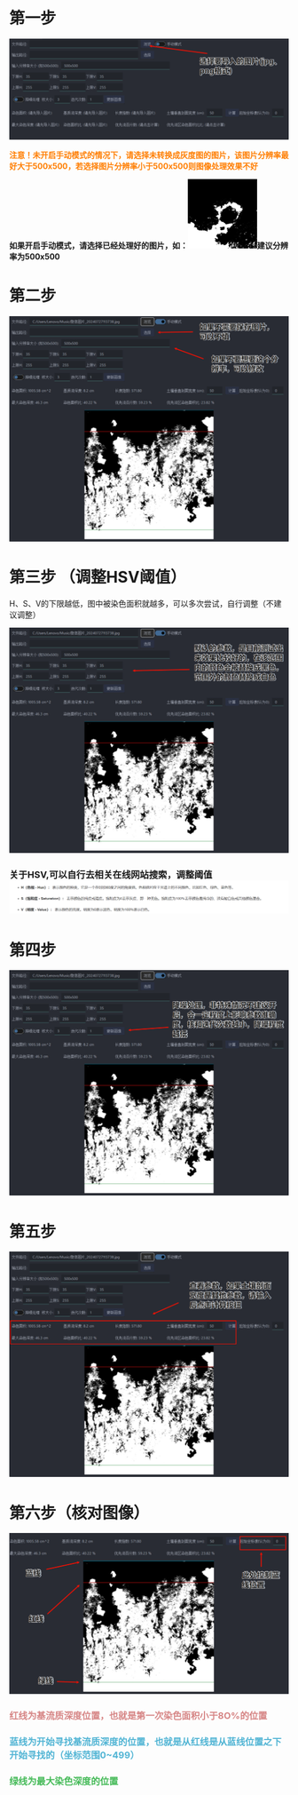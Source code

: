 # 第一步

![image-20240808180615811](./assets/image-20240808180615811.png)

<font color=#ff7e00>__注意！未开启手动模式的情况下，请选择未转换成灰度图的图片，该图片分辨率最好大于500x500，若选择图片分辨率小于500x500则图像处理效果不好__</font>

**如果开启手动模式，请选择已经处理好的图片，如：![小小](./assets/小小.png)建议分辨率为500x500**

# 第二步

![image-20240808182639783](./assets/image-20240808182639783.png)



# 第三步 （调整HSV阈值）

H、S、V的下限越低，图中被染色面积就越多，可以多次尝试，自行调整（不建议调整）

![image-20240808182903233](./assets/image-20240808182903233.png)

### 关于HSV,可以自行去相关在线网站搜索，调整阈值![c62b788b42833848f990027dd8c7667](./assets/c62b788b42833848f990027dd8c7667.png)

# 第四步

![image-20240808183219240](./assets/image-20240808183219240.png)

# 第五步



![image-20240808183633292](./assets/image-20240808183633292.png)

# 第六步（核对图像）

![image-20240808183854561](./assets/image-20240808183854561.png)

### <font color=#d68585>红线为基流质深度位置，也就是第一次染色面积小于8O%的位置 </font>

### <font color=#50b4d4>蓝线为开始寻找基流质深度的位置，也就是从红线是从蓝线位置之下开始寻找的（坐标范围0~499）</font>

### <font color=#45ba58>绿线为最大染色深度的位置 </font>